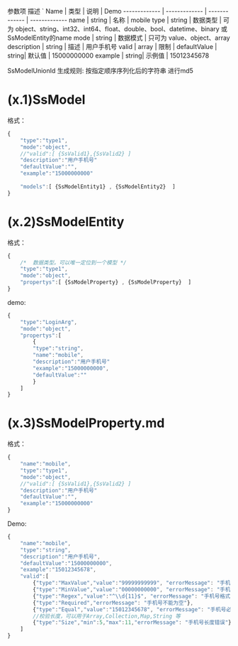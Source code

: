 ﻿
参数项 描述
`
Name | 类型 | 说明  | Demo
 ------------- | ------------- | ------------- | ------------- 
name  | string | 名称 |  mobile
type  | string | 数据类型 | 可为 object、string、int32、int64、float、double、bool、datetime、binary 或 SsModelEntity的name
mode  | string | 数据模式 |  只可为 value、object、array
description | string | 描述 |  用户手机号
valid | array | 限制 | 
defaultValue | string| 默认值 | 15000000000
example | string| 示例值 | 15012345678

SsModelUnionId 生成规则:
	按指定顺序序列化后的字符串  进行md5






# (x.1)SsModel

格式：
```javascript
{ 		 
	"type":"type1",
	"mode":"object",
	//"valid":[ {SsValid1},{SsValid2} ]
	"description":"用户手机号"
	"defaultValue":"",
	"example":"15000000000"
  
	"models":[ {SsModelEntity1} , {SsModelEntity2}  ]
}
```




# (x.2)SsModelEntity
格式：
```javascript
{	 
	/*  数据类型。可以唯一定位到一个模型 */
	"type":"type1",
	"mode":"object",	 
	"propertys":[ {SsModelProperty} , {SsModelProperty}  ]
}
```


demo:
```javascript
{	 
	"type":"LoginArg",	 
	"mode":"object",	 
	"propertys":[
		{
		"type":"string",
		"name":"mobile",
		"description":"用户手机号"
		"example":"15000000000",
		"defaultValue":""
		}
	]
}
```




# (x.3)SsModelProperty.md

格式：
```javascript
{
	"name":"mobile",
	"type":"type1",
	"mode":"object",
	//"valid":[ {SsValid1},{SsValid2} ]
	"description":"用户手机号"
	"defaultValue":"",
	"example":"15000000000"
}
```


Demo:
```javascript
{
	"name":"mobile",
	"type":"string",
	"description":"用户手机号",
	"defaultValue":"15000000000",
	"example":"15012345678",
	"valid":[
		{"type":"MaxValue","value":"99999999999", "errorMessage": "手机号格式不正确,不是11位"},
		{"type":"MinValue","value":"00000000000", "errorMessage": "手机号格式不正确,不是11位"},
		{"type":"Regex","value":"^\\d{11}$", "errorMessage": "手机号格式不正确,不是11位"},
		{"type":"Required","errorMessage": "手机号不能为空"}, 
		{"type":"Equal","value":"15012345678", "errorMessage": "手机号必须为15012345678"},
		//校验长度，可以用于Array,Collection,Map,String 等
		{"type":"Size","min":5,"max":11,"errorMessage": "手机号长度错误"} 
	]
}
```



